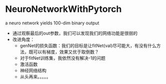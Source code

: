 # NeuroNetworkWithPytorch
a neuro network yields 100-dim binary output



* 通过观察最后的out参数，我们可以发现我们的网络功能是很弱的
* 改进角度：
  * genNet的损失函数：我们的目标是让fitNet(val)尽可能大，有没有什么方法，既可以有梯度，效果又优于取倒数？
  * 对于fitNet训练集，我依然没有解决-1的问题
  * 激活函数
  * 神经网络结构
  * 从头再来。。。。。
